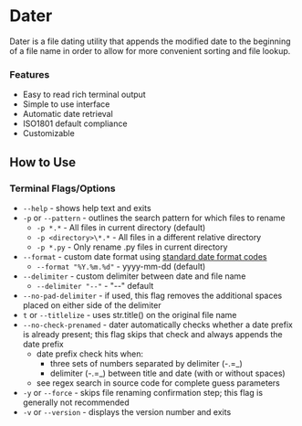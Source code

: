 Dater
=================================

Dater is a file dating utility that appends the modified date to the beginning of a file name in order to allow for more
convenient sorting and file lookup.

### Features ###

- Easy to read rich terminal output
- Simple to use interface
- Automatic date retrieval
- ISO1801 default compliance
- Customizable

## How to Use ##

### Terminal Flags/Options ###

- `--help` - shows help text and exits
- `-p` or `--pattern` - outlines the search pattern for which files to rename
    - `-p *.*` - All files in current directory (default)
    - `-p <directory>\*.*` - All files in a different relative directory
    - `-p *.py` - Only rename .py files in current directory
- `--format` - custom date format
  using [standard date format codes](https://docs.python.org/3.12/library/datetime.html#strftime-strptime-behavior)
    - `--format "%Y.%m.%d"` - yyyy-mm-dd (default)
- `--delimiter` - custom delimiter between date and file name
    - `--delimiter "--"` - "--" default
- `--no-pad-delimiter` - if used, this flag removes the additional spaces placed on either side of the delimiter
- `t` or `--titlelize` - uses str.title() on the original file name
- `--no-check-prenamed` - dater automatically checks whether a date prefix is already present; this flag skips that
  check and always appends the date prefix
    - date prefix check hits when:
        - three sets of numbers separated by delimiter (-.=_)
        - delimiter (-.=_) between title and date (with or without spaces)
    - see regex search in source code for complete guess parameters
- `-y` or `--force` - skips file renaming confirmation step; this flag is generally not recommended
- `-v` or `--version` - displays the version number and exits
